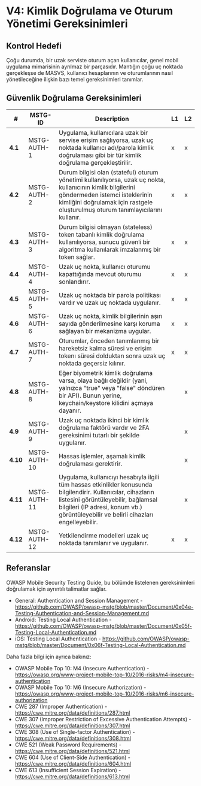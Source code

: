 # V4: Kimlik Doğrulama ve Oturum Yönetimi Gereksinimleri

## Kontrol Hedefi

Çoğu durumda, bir uzak serviste oturum açan kullanıcılar, genel mobil uygulama mimarisinin ayrılmaz bir parçasıdır. Mantığın çoğu uç noktada gerçekleşse de MASVS, kullanıcı hesaplarının ve oturumlarının nasıl yönetileceğine ilişkin bazı temel gereksinimleri tanımlar.

## Güvenlik Doğrulama Gereksinimleri

| # | MSTG-ID | Description | L1 | L2 |
| -- | ---------- | ---------------------- | - | - |
| **4.1** | MSTG-AUTH-1 | Uygulama, kullanıcılara uzak bir servise erişim sağlıyorsa, uzak uç noktada kullanıcı adı/parola kimlik doğrulaması gibi bir tür kimlik doğrulama gerçekleştirilir. | x | x |
| **4.2** | MSTG-AUTH-2 | Durum bilgisi olan (stateful) oturum yönetimi kullanılıyorsa, uzak uç nokta, kullanıcının kimlik bilgilerini göndermeden istemci isteklerinin kimliğini doğrulamak için rastgele oluşturulmuş oturum tanımlayıcılarını kullanır. | x | x |
| **4.3** | MSTG-AUTH-3 | Durum bilgisi olmayan (stateless) token tabanlı kimlik doğrulama kullanılıyorsa, sunucu güvenli bir algoritma kullanılarak imzalanmış bir token sağlar. | x | x |
| **4.4** | MSTG-AUTH-4 | Uzak uç nokta, kullanıcı oturumu kapattığında mevcut oturumu sonlandırır. | x | x |
| **4.5** | MSTG-AUTH-5 | Uzak uç noktada bir parola politikası vardır ve uzak uç noktada uygulanır. | x | x |
| **4.6** | MSTG-AUTH-6 | Uzak uç nokta, kimlik bilgilerinin aşırı sayıda gönderilmesine karşı koruma sağlayan bir mekanizma uygular. | x | x |
| **4.7** | MSTG-AUTH-7 | Oturumlar, önceden tanımlanmış bir hareketsiz kalma süresi ve erişim tokenı süresi dolduktan sonra uzak uç noktada geçersiz kılınır. | x | x |
| **4.8** | MSTG-AUTH-8 | Eğer biyometrik kimlik doğrulama varsa, olaya bağlı değildir (yani, yalnızca "true" veya "false" döndüren bir API). Bunun yerine, keychain/keystore kilidini açmaya dayanır. | | x |
| **4.9** | MSTG-AUTH-9 | Uzak uç noktada ikinci bir kimlik doğrulama faktörü vardır ve 2FA gereksinimi tutarlı bir şekilde uygulanır.  | | x |
| **4.10** | MSTG-AUTH-10 | Hassas işlemler, aşamalı kimlik doğrulaması gerektirir. | | x |
| **4.11** | MSTG-AUTH-11 | Uygulama, kullanıcıyı hesabıyla ilgili tüm hassas etkinlikler konusunda bilgilendirir. Kullanıcılar, cihazların listesini görüntüleyebilir, bağlamsal bilgileri (IP adresi, konum vb.) görüntüleyebilir ve belirli cihazları engelleyebilir. | | x |
| **4.12** | MSTG-AUTH-12 | Yetkilendirme modelleri uzak uç noktada tanımlanır ve uygulanır. | x | x |

## Referanslar

OWASP Mobile Security Testing Guide, bu bölümde listelenen gereksinimleri doğrulamak için ayrıntılı talimatlar sağlar.

- General: Authentication and Session Management - <https://github.com/OWASP/owasp-mstg/blob/master/Document/0x04e-Testing-Authentication-and-Session-Management.md>
- Android: Testing Local Authentication - <https://github.com/OWASP/owasp-mstg/blob/master/Document/0x05f-Testing-Local-Authentication.md>
- iOS: Testing Local Authentication - <https://github.com/OWASP/owasp-mstg/blob/master/Document/0x06f-Testing-Local-Authentication.md>

Daha fazla bilgi için ayrıca bakınız:

- OWASP Mobile Top 10: M4 (Insecure Authentication) - <https://owasp.org/www-project-mobile-top-10/2016-risks/m4-insecure-authentication>
- OWASP Mobile Top 10: M6 (Insecure Authorization) - <https://owasp.org/www-project-mobile-top-10/2016-risks/m6-insecure-authorization>
- CWE 287 (Improper Authentication) - <https://cwe.mitre.org/data/definitions/287.html>
- CWE 307 (Improper Restriction of Excessive Authentication Attempts) - <https://cwe.mitre.org/data/definitions/307.html>
- CWE 308 (Use of Single-factor Authentication) - <https://cwe.mitre.org/data/definitions/308.html>
- CWE 521 (Weak Password Requirements) - <https://cwe.mitre.org/data/definitions/521.html>
- CWE 604 (Use of Client-Side Authentication) - <https://cwe.mitre.org/data/definitions/604.html>
- CWE 613 (Insufficient Session Expiration) - <https://cwe.mitre.org/data/definitions/613.html>

